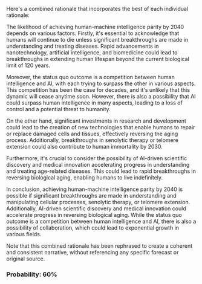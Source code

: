 Here's a combined rationale that incorporates the best of each individual rationale:

The likelihood of achieving human-machine intelligence parity by 2040 depends on various factors. Firstly, it's essential to acknowledge that humans will continue to die unless significant breakthroughs are made in understanding and treating diseases. Rapid advancements in nanotechnology, artificial intelligence, and biomedicine could lead to breakthroughs in extending human lifespan beyond the current biological limit of 120 years.

Moreover, the status quo outcome is a competition between human intelligence and AI, with each trying to surpass the other in various aspects. This competition has been the case for decades, and it's unlikely that this dynamic will cease anytime soon. However, there is also a possibility that AI could surpass human intelligence in many aspects, leading to a loss of control and a potential threat to humanity.

On the other hand, significant investments in research and development could lead to the creation of new technologies that enable humans to repair or replace damaged cells and tissues, effectively reversing the aging process. Additionally, breakthroughs in senolytic therapy or telomere extension could also contribute to human immortality by 2030.

Furthermore, it's crucial to consider the possibility of AI-driven scientific discovery and medical innovation accelerating progress in understanding and treating age-related diseases. This could lead to rapid breakthroughs in reversing biological aging, enabling humans to live indefinitely.

In conclusion, achieving human-machine intelligence parity by 2040 is possible if significant breakthroughs are made in understanding and manipulating cellular processes, senolytic therapy, or telomere extension. Additionally, AI-driven scientific discovery and medical innovation could accelerate progress in reversing biological aging. While the status quo outcome is a competition between human intelligence and AI, there is also a possibility of collaboration, which could lead to exponential growth in various fields.

Note that this combined rationale has been rephrased to create a coherent and consistent narrative, without referencing any specific forecast or original source.

### Probability: 60%